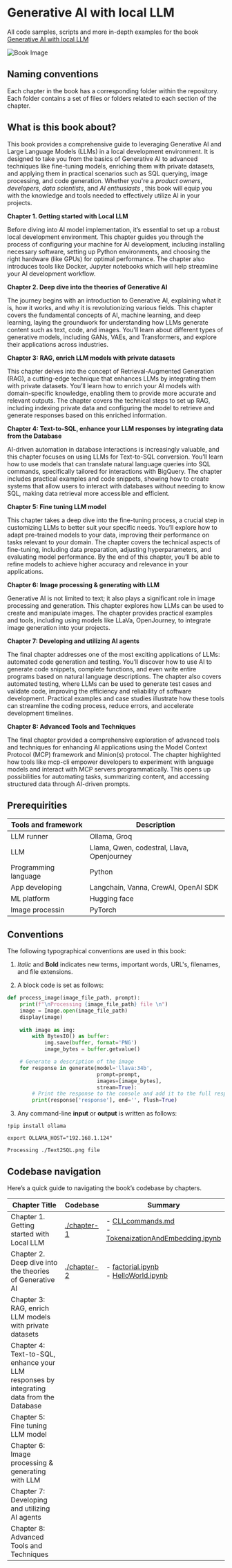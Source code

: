 # Generative AI with local LLM
All code samples, scripts and more in-depth examples for the book [Generative AI with local LLM](https://leanpub.com/quickstartwithai)

<img src="./GenAILLM.png" alt="Book Image">

## Naming conventions

Each chapter in the book has a corresponding folder within the repository. Each folder contains a set of files or folders related to each section of the chapter.

## What is this book about?

This book provides a comprehensive guide to leveraging Generative AI and Large Language Models (LLMs) in a local development environment. It is designed to take you from the basics of Generative AI to advanced techniques like fine-tuning models, enriching them with private datasets, and applying them in practical scenarios such as SQL querying, image processing, and code generation. Whether you're a _product owners_, _developers_, _data scientists_, and _AI enthusiasts_ , this book will equip you with the knowledge and tools needed to effectively utilize AI in your projects.

__Chapter 1. Getting started with Local LLM__

Before diving into AI model implementation, it’s essential to set up a robust local development environment. This chapter guides you through the process of configuring your machine for AI development, including installing necessary software, setting up Python environments, and choosing the right hardware (like GPUs) for optimal performance. The chapter also introduces tools like Docker, Jupyter notebooks which will help streamline your AI development workflow.

__Chapter 2. Deep dive into the theories of Generative AI__

The journey begins with an introduction to Generative AI, explaining what it is, how it works, and why it is revolutionizing various fields. This chapter covers the fundamental concepts of AI, machine learning, and deep learning, laying the groundwork for understanding how LLMs generate content such as text, code, and images. You'll learn about different types of generative models, including GANs, VAEs, and Transformers, and explore their applications across industries.

__Chapter 3: RAG, enrich LLM models with private datasets__

This chapter delves into the concept of Retrieval-Augmented Generation (RAG), a cutting-edge technique that enhances LLMs by integrating them with private datasets. You’ll learn how to enrich your AI models with domain-specific knowledge, enabling them to provide more accurate and relevant outputs. The chapter covers the technical steps to set up RAG, including indexing private data and configuring the model to retrieve and generate responses based on this enriched information.

__Chapter 4: Text-to-SQL, enhance your LLM responses by integrating data from the Database__

AI-driven automation in database interactions is increasingly valuable, and this chapter focuses on using LLMs for Text-to-SQL conversion. You’ll learn how to use models that can translate natural language queries into SQL commands, specifically tailored for interactions with BigQuery. The chapter includes practical examples and code snippets, showing how to create systems that allow users to interact with databases without needing to know SQL, making data retrieval more accessible and efficient.
 
__Chapter 5: Fine tuning LLM model__

This chapter takes a deep dive into the fine-tuning process, a crucial step in customizing LLMs to better suit your specific needs. You’ll explore how to adapt pre-trained models to your data, improving their performance on tasks relevant to your domain. The chapter covers the technical aspects of fine-tuning, including data preparation, adjusting hyperparameters, and evaluating model performance. By the end of this chapter, you’ll be able to refine models to achieve higher accuracy and relevance in your applications.

__Chapter 6: Image processing & generating with LLM__

Generative AI is not limited to text; it also plays a significant role in image processing and generation. This chapter explores how LLMs can be used to create and manipulate images. The chapter provides practical examples and tools, including using models like LLaVa, OpenJourney, to integrate image generation into your projects.

__Chapter 7: Developing and utilizing AI agents__

The final chapter addresses one of the most exciting applications of LLMs: automated code generation and testing. You’ll discover how to use AI to generate code snippets, complete functions, and even write entire programs based on natural language descriptions. The chapter also covers automated testing, where LLMs can be used to generate test cases and validate code, improving the efficiency and reliability of software development. Practical examples and case studies illustrate how these tools can streamline the coding process, reduce errors, and accelerate development timelines.

__Chapter 8: Advanced Tools and Techniques__

The final chapter provided a comprehensive exploration of advanced tools and techniques for enhancing AI applications using the Model Context Protocol (MCP) framework and Minion(s) protocol. The chapter highlighted how tools like mcp-cli empower developers to experiment with language models and interact with MCP servers programmatically. This opens up possibilities for automating tasks, summarizing content, and accessing structured data through AI-driven prompts.

## Prerequirities

| Tools and framework | Description |
|---|---|
| LLM runner | Ollama, Groq |
| LLM | Llama, Qwen, codestral, Llava, Openjourney |
| Programming language | Python |
| App developing | Langchain, Vanna, CrewAI, OpenAI SDK |
| ML platform  | Hugging face |
| Image processin | PyTorch |

## Conventions

The following typographical conventions are used in this book:

1. _Italic_ and __Bold__ indicates new terms, important words, URL's, filenames, and file extensions.

2. A block code is set as follows:

```python
def process_image(image_file_path, prompt):
    print(f"\nProcessing {image_file_path} file \n")
    image = Image.open(image_file_path)
    display(image)
    
    with image as img:
        with BytesIO() as buffer:
            img.save(buffer, format='PNG')
            image_bytes = buffer.getvalue()

    # Generate a description of the image
    for response in generate(model='llava:34b', 
                             prompt=prompt, 
                             images=[image_bytes], 
                             stream=True):
        # Print the response to the console and add it to the full response
        print(response['response'], end='', flush=True)
```

3. Any command-line __input__ or __output__ is written as follows:

```
!pip install ollama

export OLLAMA_HOST="192.168.1.124"

Processing ./Text2SQL.png file 
```
## Codebase navigation

Here’s a quick guide to navigating the book’s codebase by chapters.

| Chapter Title                                                                            | Codebase                   | Summary                                                                                                                           |
|------------------------------------------------------------------------------------------|----------------------------|-----------------------------------------------------------------------------------------------------------------------------------|
| Chapter 1. Getting started with Local LLM                                                | [./chapter-1](./chapter-1) | - [CLI_commands.md](chapter-1/CLI_commands.md)<br/>- [TokenaizationAndEmbedding.ipynb](chapter-1/TokenaizationAndEmbedding.ipynb) |
| Chapter 2. Deep dive into the theories of Generative AI                                  | [./chapter-2](./chapter-2) | - [factorial.ipynb](chapter-2/factorial.ipynb)<br/>- [HelloWorld.ipynb](chapter-2/HelloWorld.ipynb)                               |
| Chapter 3: RAG, enrich LLM models with private datasets                                  |                            |                                                                                                                                   |
| Chapter 4: Text-to-SQL, enhance your LLM responses by integrating data from the Database |                            |                                                                                                                                   |
| Chapter 5: Fine tuning LLM model                                                         |                            |                                                                                                                                   |
| Chapter 6: Image processing & generating with LLM                                        |                            |                                                                                                                                   |
| Chapter 7: Developing and utilizing AI agents                                            |                            |                                                                                                                                   |
| Chapter 8: Advanced Tools and Techniques                                                 |                            |                                                                                                                                   |
